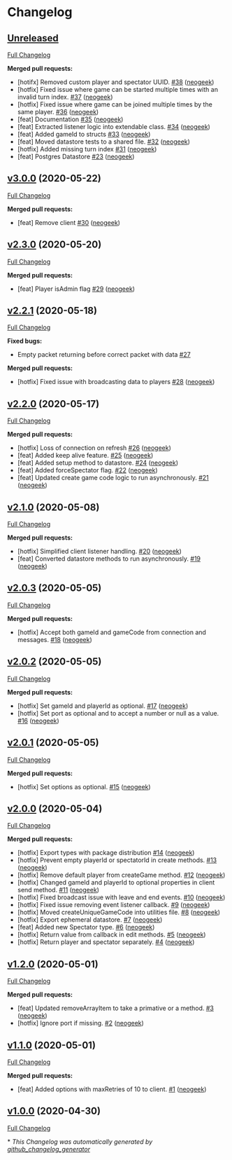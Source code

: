 # Changelog

## [Unreleased](https://github.com/neogeek/websocket-game-lobby/tree/HEAD)

[Full Changelog](https://github.com/neogeek/websocket-game-lobby/compare/v3.0.0...HEAD)

**Merged pull requests:**

- \[hotifx\] Removed custom player and spectator UUID. [\#38](https://github.com/neogeek/websocket-game-lobby/pull/38) ([neogeek](https://github.com/neogeek))
- \[hotfix\] Fixed issue where game can be started multiple times with an invalid turn index. [\#37](https://github.com/neogeek/websocket-game-lobby/pull/37) ([neogeek](https://github.com/neogeek))
- \[hotfix\] Fixed issue where game can be joined multiple times by the same player. [\#36](https://github.com/neogeek/websocket-game-lobby/pull/36) ([neogeek](https://github.com/neogeek))
- \[feat\] Documentation [\#35](https://github.com/neogeek/websocket-game-lobby/pull/35) ([neogeek](https://github.com/neogeek))
- \[feat\] Extracted listener logic into extendable class. [\#34](https://github.com/neogeek/websocket-game-lobby/pull/34) ([neogeek](https://github.com/neogeek))
- \[feat\] Added gameId to structs [\#33](https://github.com/neogeek/websocket-game-lobby/pull/33) ([neogeek](https://github.com/neogeek))
- \[feat\] Moved datastore tests to a shared file. [\#32](https://github.com/neogeek/websocket-game-lobby/pull/32) ([neogeek](https://github.com/neogeek))
- \[hotfix\] Added missing turn index [\#31](https://github.com/neogeek/websocket-game-lobby/pull/31) ([neogeek](https://github.com/neogeek))
- \[feat\] Postgres Datastore [\#23](https://github.com/neogeek/websocket-game-lobby/pull/23) ([neogeek](https://github.com/neogeek))

## [v3.0.0](https://github.com/neogeek/websocket-game-lobby/tree/v3.0.0) (2020-05-22)

[Full Changelog](https://github.com/neogeek/websocket-game-lobby/compare/v2.3.0...v3.0.0)

**Merged pull requests:**

- \[feat\] Remove client [\#30](https://github.com/neogeek/websocket-game-lobby/pull/30) ([neogeek](https://github.com/neogeek))

## [v2.3.0](https://github.com/neogeek/websocket-game-lobby/tree/v2.3.0) (2020-05-20)

[Full Changelog](https://github.com/neogeek/websocket-game-lobby/compare/v2.2.1...v2.3.0)

**Merged pull requests:**

- \[feat\] Player isAdmin flag [\#29](https://github.com/neogeek/websocket-game-lobby/pull/29) ([neogeek](https://github.com/neogeek))

## [v2.2.1](https://github.com/neogeek/websocket-game-lobby/tree/v2.2.1) (2020-05-18)

[Full Changelog](https://github.com/neogeek/websocket-game-lobby/compare/v2.2.0...v2.2.1)

**Fixed bugs:**

- Empty packet returning before correct packet with data [\#27](https://github.com/neogeek/websocket-game-lobby/issues/27)

**Merged pull requests:**

- \[hotfix\] Fixed issue with broadcasting data to players [\#28](https://github.com/neogeek/websocket-game-lobby/pull/28) ([neogeek](https://github.com/neogeek))

## [v2.2.0](https://github.com/neogeek/websocket-game-lobby/tree/v2.2.0) (2020-05-17)

[Full Changelog](https://github.com/neogeek/websocket-game-lobby/compare/v2.1.0...v2.2.0)

**Merged pull requests:**

- \[hotfix\] Loss of connection on refresh [\#26](https://github.com/neogeek/websocket-game-lobby/pull/26) ([neogeek](https://github.com/neogeek))
- \[feat\] Added keep alive feature. [\#25](https://github.com/neogeek/websocket-game-lobby/pull/25) ([neogeek](https://github.com/neogeek))
- \[feat\] Added setup method to datastore. [\#24](https://github.com/neogeek/websocket-game-lobby/pull/24) ([neogeek](https://github.com/neogeek))
- \[feat\] Added forceSpectator flag. [\#22](https://github.com/neogeek/websocket-game-lobby/pull/22) ([neogeek](https://github.com/neogeek))
- \[feat\] Updated create game code logic to run asynchronously. [\#21](https://github.com/neogeek/websocket-game-lobby/pull/21) ([neogeek](https://github.com/neogeek))

## [v2.1.0](https://github.com/neogeek/websocket-game-lobby/tree/v2.1.0) (2020-05-08)

[Full Changelog](https://github.com/neogeek/websocket-game-lobby/compare/v2.0.3...v2.1.0)

**Merged pull requests:**

- \[hotfix\] Simplified client listener handling. [\#20](https://github.com/neogeek/websocket-game-lobby/pull/20) ([neogeek](https://github.com/neogeek))
- \[feat\] Converted datastore methods to run asynchronously. [\#19](https://github.com/neogeek/websocket-game-lobby/pull/19) ([neogeek](https://github.com/neogeek))

## [v2.0.3](https://github.com/neogeek/websocket-game-lobby/tree/v2.0.3) (2020-05-05)

[Full Changelog](https://github.com/neogeek/websocket-game-lobby/compare/v2.0.2...v2.0.3)

**Merged pull requests:**

- \[hotfix\] Accept both gameId and gameCode from connection and messages. [\#18](https://github.com/neogeek/websocket-game-lobby/pull/18) ([neogeek](https://github.com/neogeek))

## [v2.0.2](https://github.com/neogeek/websocket-game-lobby/tree/v2.0.2) (2020-05-05)

[Full Changelog](https://github.com/neogeek/websocket-game-lobby/compare/v2.0.1...v2.0.2)

**Merged pull requests:**

- \[hotfix\] Set gameId and playerId as optional. [\#17](https://github.com/neogeek/websocket-game-lobby/pull/17) ([neogeek](https://github.com/neogeek))
- \[hotfix\] Set port as optional and to accept a number or null as a value. [\#16](https://github.com/neogeek/websocket-game-lobby/pull/16) ([neogeek](https://github.com/neogeek))

## [v2.0.1](https://github.com/neogeek/websocket-game-lobby/tree/v2.0.1) (2020-05-05)

[Full Changelog](https://github.com/neogeek/websocket-game-lobby/compare/v2.0.0...v2.0.1)

**Merged pull requests:**

- \[hotfix\] Set options as optional. [\#15](https://github.com/neogeek/websocket-game-lobby/pull/15) ([neogeek](https://github.com/neogeek))

## [v2.0.0](https://github.com/neogeek/websocket-game-lobby/tree/v2.0.0) (2020-05-04)

[Full Changelog](https://github.com/neogeek/websocket-game-lobby/compare/v1.2.0...v2.0.0)

**Merged pull requests:**

- \[hotfix\] Export types with package distribution [\#14](https://github.com/neogeek/websocket-game-lobby/pull/14) ([neogeek](https://github.com/neogeek))
- \[hotfix\] Prevent empty playerId or spectatorId in create methods. [\#13](https://github.com/neogeek/websocket-game-lobby/pull/13) ([neogeek](https://github.com/neogeek))
- \[hotfix\] Remove default player from createGame method. [\#12](https://github.com/neogeek/websocket-game-lobby/pull/12) ([neogeek](https://github.com/neogeek))
- \[hotfix\] Changed gameId and playerId to optional properties in client send method. [\#11](https://github.com/neogeek/websocket-game-lobby/pull/11) ([neogeek](https://github.com/neogeek))
- \[hotfix\] Fixed broadcast issue with leave and end events. [\#10](https://github.com/neogeek/websocket-game-lobby/pull/10) ([neogeek](https://github.com/neogeek))
- \[hotfix\] Fixed issue removing event listener callback. [\#9](https://github.com/neogeek/websocket-game-lobby/pull/9) ([neogeek](https://github.com/neogeek))
- \[hotfix\] Moved createUniqueGameCode into utilities file. [\#8](https://github.com/neogeek/websocket-game-lobby/pull/8) ([neogeek](https://github.com/neogeek))
- \[hotfix\] Export ephemeral datastore. [\#7](https://github.com/neogeek/websocket-game-lobby/pull/7) ([neogeek](https://github.com/neogeek))
- \[feat\] Added new Spectator type. [\#6](https://github.com/neogeek/websocket-game-lobby/pull/6) ([neogeek](https://github.com/neogeek))
- \[hotfix\] Return value from callback in edit methods. [\#5](https://github.com/neogeek/websocket-game-lobby/pull/5) ([neogeek](https://github.com/neogeek))
- \[hotfix\] Return player and spectator separately. [\#4](https://github.com/neogeek/websocket-game-lobby/pull/4) ([neogeek](https://github.com/neogeek))

## [v1.2.0](https://github.com/neogeek/websocket-game-lobby/tree/v1.2.0) (2020-05-01)

[Full Changelog](https://github.com/neogeek/websocket-game-lobby/compare/v1.1.0...v1.2.0)

**Merged pull requests:**

- \[feat\] Updated removeArrayItem to take a primative or a method. [\#3](https://github.com/neogeek/websocket-game-lobby/pull/3) ([neogeek](https://github.com/neogeek))
- \[hotfix\] Ignore port if missing. [\#2](https://github.com/neogeek/websocket-game-lobby/pull/2) ([neogeek](https://github.com/neogeek))

## [v1.1.0](https://github.com/neogeek/websocket-game-lobby/tree/v1.1.0) (2020-05-01)

[Full Changelog](https://github.com/neogeek/websocket-game-lobby/compare/v1.0.0...v1.1.0)

**Merged pull requests:**

- \[feat\] Added options with maxRetries of 10 to client. [\#1](https://github.com/neogeek/websocket-game-lobby/pull/1) ([neogeek](https://github.com/neogeek))

## [v1.0.0](https://github.com/neogeek/websocket-game-lobby/tree/v1.0.0) (2020-04-30)

[Full Changelog](https://github.com/neogeek/websocket-game-lobby/compare/f73e9de74596f6b104070518118af3ba30ccba42...v1.0.0)



\* *This Changelog was automatically generated by [github_changelog_generator](https://github.com/github-changelog-generator/github-changelog-generator)*
